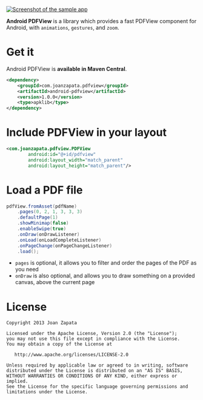 [![Screenshot of the sample app](https://raw.github.com/JoanZapata/android-pdfview/master/device.png)](https://play.google.com/store/apps/details?id=com.joanzapata.pdfview.sample)

**Android PDFView** is a library which provides a fast PDFView component for Android, with ```animations```, ```gestures```, and ```zoom```.

# Get it

Android PDFView is **available in Maven Central**.

```xml
<dependency>
	<groupId>com.joanzapata.pdfview</groupId>
	<artifactId>android-pdfview</artifactId>
	<version>1.0.0</version>
	<type>apklib</type>
</dependency>
```

# Include PDFView in your layout

```xml
<com.joanzapata.pdfview.PDFView
        android:id="@+id/pdfview"
        android:layout_width="match_parent"
        android:layout_height="match_parent"/>
```

# Load a PDF file

```java
pdfView.fromAsset(pdfName)
    .pages(0, 2, 1, 3, 3, 3)
    .defaultPage(1)
    .showMinimap(false)
    .enableSwipe(true)
    .onDraw(onDrawListener)
    .onLoad(onLoadCompleteListener)
    .onPageChange(onPageChangeListener)
    .load();
```

* ```pages``` is optional, it allows you to filter and order the pages of the PDF as you need
* ```onDraw``` is also optional, and allows you to draw something on a provided canvas, above the current page

# License

```
Copyright 2013 Joan Zapata

Licensed under the Apache License, Version 2.0 (the "License");
you may not use this file except in compliance with the License.
You may obtain a copy of the License at

   http://www.apache.org/licenses/LICENSE-2.0

Unless required by applicable law or agreed to in writing, software
distributed under the License is distributed on an "AS IS" BASIS,
WITHOUT WARRANTIES OR CONDITIONS OF ANY KIND, either express or implied.
See the License for the specific language governing permissions and
limitations under the License.
```
